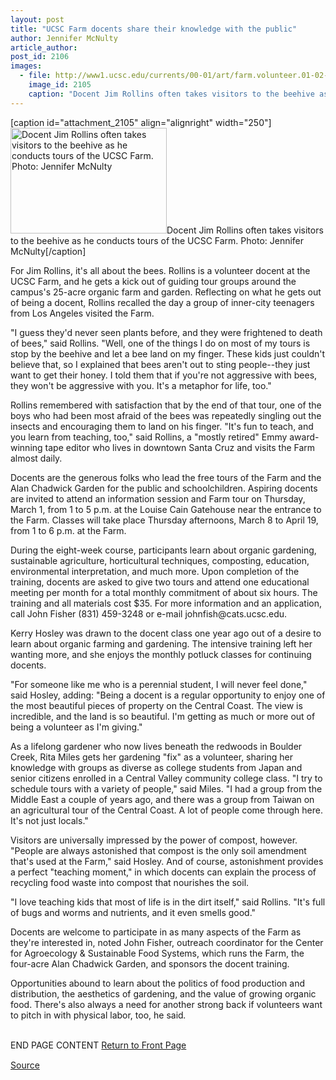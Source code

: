 ```yaml
---
layout: post
title: "UCSC Farm docents share their knowledge with the public"
author: Jennifer McNulty
article_author: 
post_id: 2106
images:
  - file: http://www1.ucsc.edu/currents/00-01/art/farm.volunteer.01-02-12.250.jpg
    image_id: 2105
    caption: "Docent Jim Rollins often takes visitors to the beehive as he conducts tours of the UCSC Farm. Photo: Jennifer McNulty"
---
```


[caption id="attachment_2105" align="alignright" width="250"]<a href="http://dev-ucsc-news.pantheonsite.io/wp-content/uploads/2001/02/farm.volunteer.01-02-12.250.jpg"><img class="size-full wp-image-2105" src="http://dev-ucsc-news.pantheonsite.io/wp-content/uploads/2001/02/farm.volunteer.01-02-12.250.jpg" alt="Docent Jim Rollins often takes visitors to the beehive as he conducts tours of the UCSC Farm. Photo: Jennifer McNulty" width="250" height="169" /></a>Docent Jim Rollins often takes visitors to the beehive as he conducts tours of the UCSC Farm. Photo: Jennifer McNulty[/caption]
<p>
  For Jim Rollins, it's all about the bees. Rollins is a volunteer docent at the UCSC Farm, and he gets a kick out of guiding tour groups around the campus's 25-acre organic farm and garden. Reflecting on what he gets out of being a docent, Rollins recalled the day a group of inner-city teenagers from Los Angeles visited the Farm.
</p>"I guess they'd never seen plants before, and they were frightened to death of bees," said Rollins. "Well, one of the things I do on most of my tours is stop by the beehive and let a bee land on my finger. These kids just couldn't believe that, so I explained that bees aren't out to sting people--they just want to get their honey. I told them that if you're not aggressive with bees, they won't be aggressive with you. It's a metaphor for life, too."
<p>
  Rollins remembered with satisfaction that by the end of that tour, one of the boys who had been most afraid of the bees was repeatedly singling out the insects and encouraging them to land on his finger. "It's fun to teach, and you learn from teaching, too," said Rollins, a "mostly retired" Emmy award-winning tape editor who lives in downtown Santa Cruz and visits the Farm almost daily.
</p>
<p>
  Docents are the generous folks who lead the free tours of the Farm and the Alan Chadwick Garden for the public and schoolchildren. Aspiring docents are invited to attend an information session and Farm tour on Thursday, March 1, from 1 to 5 p.m. at the Louise Cain Gatehouse near the entrance to the Farm. Classes will take place Thursday afternoons, March 8 to April 19, from 1 to 6 p.m. at the Farm.
</p>
<p>
  During the eight-week course, participants learn about organic gardening, sustainable agriculture, horticultural techniques, composting, education, environmental interpretation, and much more. Upon completion of the training, docents are asked to give two tours and attend one educational meeting per month for a total monthly commitment of about six hours. The training and all materials cost $35. For more information and an application, call John Fisher (831) 459-3248 or e-mail johnfish@cats.ucsc.edu.
</p>
<p>
  Kerry Hosley was drawn to the docent class one year ago out of a desire to learn about organic farming and gardening. The intensive training left her wanting more, and she enjoys the monthly potluck classes for continuing docents.
</p>
<p>
  "For someone like me who is a perennial student, I will never feel done," said Hosley, adding: "Being a docent is a regular opportunity to enjoy one of the most beautiful pieces of property on the Central Coast. The view is incredible, and the land is so beautiful. I'm getting as much or more out of being a volunteer as I'm giving."
</p>
<p>
  As a lifelong gardener who now lives beneath the redwoods in Boulder Creek, Rita Miles gets her gardening "fix" as a volunteer, sharing her knowledge with groups as diverse as college students from Japan and senior citizens enrolled in a Central Valley community college class. "I try to schedule tours with a variety of people," said Miles. "I had a group from the Middle East a couple of years ago, and there was a group from Taiwan on an agricultural tour of the Central Coast. A lot of people come through here. It's not just locals."
</p>
<p>
  Visitors are universally impressed by the power of compost, however. "People are always astonished that compost is the only soil amendment that's used at the Farm," said Hosley. And of course, astonishment provides a perfect "teaching moment," in which docents can explain the process of recycling food waste into compost that nourishes the soil.
</p>
<p>
  "I love teaching kids that most of life is in the dirt itself," said Rollins. "It's full of bugs and worms and nutrients, and it even smells good."
</p>
<p>
  Docents are welcome to participate in as many aspects of the Farm as they're interested in, noted John Fisher, outreach coordinator for the Center for Agroecology &amp; Sustainable Food Systems, which runs the Farm, the four-acre Alan Chadwick Garden, and sponsors the docent training.
</p>
<p>
  Opportunities abound to learn about the politics of food production and distribution, the aesthetics of gardening, and the value of growing organic food. There's also always a need for another strong back if volunteers want to pitch in with physical labor, too, he said<i>.</i>
</p>
<p>
  <br>
  END PAGE CONTENT <a href="../../index.html">Return to Front Page</a> <img align="bottom" alt=" " border="0" height="1" src="../../images/trans.gif" width="385">
</p>
<p><a href="http://www1.ucsc.edu/currents/00-01/02-12/farm.html" title="Permalink to farm">Source</a></p>
